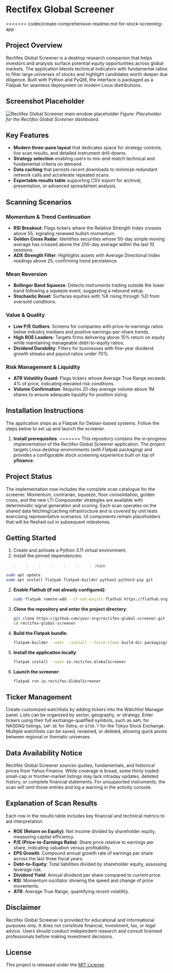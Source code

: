 # Rectifex Global Screener

<<<<<<< codex/create-comprehensive-readme.md-for-stock-screening-app
## Project Overview
Rectifex Global Screener is a desktop research companion that helps investors and analysts surface potential equity opportunities across global markets. The application blends technical indicators with fundamental ratios to filter large universes of stocks and highlight candidates worth deeper due diligence. Built with Python and PyQt6, the interface is packaged as a Flatpak for seamless deployment on modern Linux distributions.

## Screenshot Placeholder
![Rectifex Global Screener main window placeholder](docs/images/screenshot-placeholder.png)
*Figure: Placeholder for the Rectifex Global Screener dashboard.*

## Key Features
- **Modern three-pane layout** that dedicates space for strategy controls, live scan results, and detailed instrument drill-downs.
- **Strategy selection** enabling users to mix-and-match technical and fundamental criteria on demand.
- **Data caching** that persists recent downloads to minimize redundant network calls and accelerate repeated scans.
- **Exportable results table** supporting CSV export for archival, presentation, or advanced spreadsheet analysis.

## Scanning Scenarios
### Momentum & Trend Continuation
- **RSI Breakout**: Flags tickers where the Relative Strength Index crosses above 55, signaling renewed bullish momentum.
- **Golden Cross Radar**: Identifies securities whose 50-day simple moving average has crossed above the 200-day average within the last 10 sessions.
- **ADX Strength Filter**: Highlights assets with Average Directional Index readings above 25, confirming trend persistence.

### Mean Reversion
- **Bollinger Band Squeeze**: Detects instruments trading outside the lower band following a squeeze event, suggesting a rebound setup.
- **Stochastic Reset**: Surfaces equities with %K rising through %D from oversold conditions.

### Value & Quality
- **Low P/E Outliers**: Screens for companies with price-to-earnings ratios below industry medians and positive earnings-per-share trends.
- **High ROE Leaders**: Targets firms delivering above 15% return on equity while maintaining manageable debt-to-equity ratios.
- **Dividend Durability**: Filters for businesses with five-year dividend growth streaks and payout ratios under 70%.

### Risk Management & Liquidity
- **ATR Volatility Guard**: Flags tickers whose Average True Range exceeds 4% of price, indicating elevated risk conditions.
- **Volume Confirmation**: Requires 20-day average volume above 1M shares to ensure adequate liquidity for position sizing.

## Installation Instructions
The application ships as a Flatpak for Debian-based systems. Follow the steps below to set up and launch the screener.

1. **Install prerequisites**:
=======
This repository contains the in-progress implementation of the Rectifex Global Screener
application. The project targets Linux desktop environments (with Flatpak packaging) and
provides a configurable stock screening experience built on top of **yfinance**.

## Project Status

The implementation now includes the complete scan catalogue for the screener. Momentum,
contrarian, squeeze, floor consolidation, golden cross, and the new LTI Compounder strategies are
available with deterministic signal generation and scoring. Each scan operates on the shared data
fetching/caching infrastructure and is covered by unit tests exercising representative scenarios.
UI components remain placeholders that will be fleshed out in subsequent milestones.

## Getting Started

1. Create and activate a Python 3.11 virtual environment.
2. Install the pinned dependencies:

>>>>>>> main
   ```bash
   sudo apt update
   sudo apt install flatpak flatpak-builder python3 python3-pip git
   ```
2. **Enable Flathub (if not already configured)**:
   ```bash
   sudo flatpak remote-add --if-not-exists flathub https://flathub.org/repo/flathub.flatpakrepo
   ```
3. **Clone the repository and enter the project directory**:
   ```bash
   git clone https://github.com/your-org/rectifex-global-screener.git
   cd rectifex-global-screener
   ```
4. **Build the Flatpak bundle**:
   ```bash
   flatpak-builder --user --install --force-clean build-dir packaging/io.rectifex.GlobalScreener.json
   ```
5. **Install the application locally**:
   ```bash
   flatpak install --user io.rectifex.GlobalScreener
   ```
6. **Launch the screener**:
   ```bash
   flatpak run io.rectifex.GlobalScreener
   ```

## Ticker Management
Create customized watchlists by adding tickers into the Watchlist Manager panel. Lists can be organized by sector, geography, or strategy. Enter tickers using their full exchange-qualified symbols, such as `AAPL` for NASDAQ listings, `SAP.DE` for Xetra, or `6758.T` for the Tokyo Stock Exchange. Multiple watchlists can be saved, renamed, or deleted, allowing quick pivots between regional or thematic universes.

## Data Availability Notice
Rectifex Global Screener sources quotes, fundamentals, and historical prices from Yahoo Finance. While coverage is broad, some thinly traded small-cap or frontier-market listings may lack intraday updates, delisted history, or complete financial statements. For unsupported instruments, the scan will omit those entries and log a warning in the activity console.

## Explanation of Scan Results
Each row in the results table includes key financial and technical metrics to aid interpretation:
- **ROE (Return on Equity)**: Net income divided by shareholder equity, measuring capital efficiency.
- **P/E (Price-to-Earnings Ratio)**: Share price relative to earnings per share, indicating valuation versus profitability.
- **EPS Growth**: Compound annual growth rate of earnings per share across the last three fiscal years.
- **Debt-to-Equity**: Total liabilities divided by shareholder equity, assessing leverage risk.
- **Dividend Yield**: Annual dividend per share compared to current price.
- **RSI**: Momentum oscillator showing the speed and change of price movements.
- **ATR**: Average True Range, quantifying recent volatility.

## Disclaimer
Rectifex Global Screener is provided for educational and informational purposes only. It does not constitute financial, investment, tax, or legal advice. Users should conduct independent research and consult licensed professionals before making investment decisions.

## License
This project is released under the [MIT License](LICENSE).
